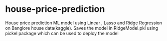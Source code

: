 # house-price-prediction
House price prediction ML model using Linear , Lasso and Ridge Regression on Banglore house data(kaggle).
Saves the model in RidgeModel.pkl using pickel package which can be used to deploy the model
